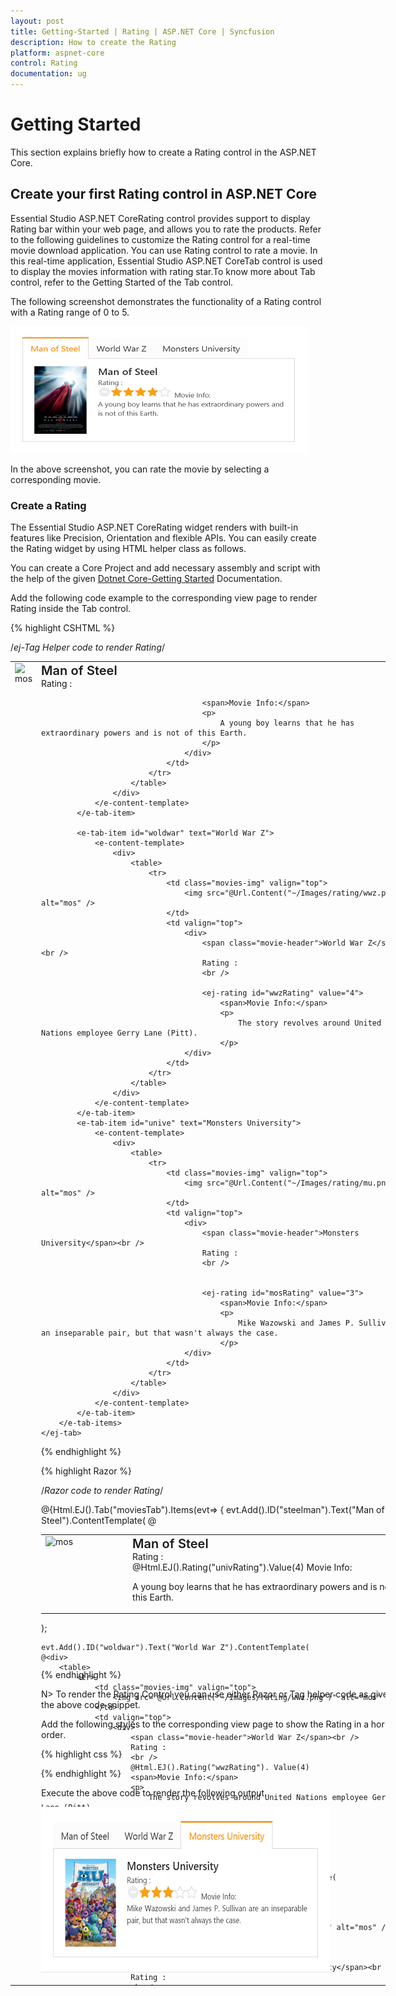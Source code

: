 ```yaml
---
layout: post
title: Getting-Started | Rating | ASP.NET Core | Syncfusion
description: How to create the Rating
platform: aspnet-core
control: Rating
documentation: ug
---
```


# Getting Started

This section explains briefly how to create a Rating control in the ASP.NET Core.

## Create your first Rating control in ASP.NET Core

Essential Studio ASP.NET CoreRating control provides support to display Rating bar within your web page, and allows you to rate the products. Refer to the following guidelines to customize the Rating control for a real-time movie download application. You can use Rating control to rate a movie. In this real-time application, Essential Studio ASP.NET CoreTab control is used to display the movies information with rating star.To know more about Tab control, refer to the Getting Started of the Tab control.

The following screenshot demonstrates the functionality of a Rating control with a Rating range of 0 to 5. 



![](Getting-Started_images/Getting-Started_img1.png)



In the above screenshot, you can rate the movie by selecting a corresponding movie.

### Create a Rating 

The Essential Studio ASP.NET CoreRating widget renders with built-in features like Precision, Orientation and flexible APIs. You can easily create the Rating widget by using HTML helper class as follows.

You can create a Core Project and add necessary assembly and script with the help of the given [Dotnet Core-Getting Started](https://help.syncfusion.com/aspnet-core/getting-started) Documentation.

Add the following code example to the corresponding view page to render Rating inside the Tab control.	

{% highlight CSHTML %}

 /*ej-Tag Helper code to render Rating*/

<div class="frame">
    <ej-tab id="moviesTab">
        <e-tab-items>
            <e-tab-item id="steelman" text="Man of Steel">
                <e-content-template>
                    <div>
                        <table>
                            <tr>
                                <td class="movies-img" valign="top">
                                    <img src="@Url.Content("~/Images/rating/mos.png")" alt="mos" />
                                </td>
                                <td valign="top">
                                    <div>
                                        <span class="movie-header">Man of Steel</span><br />
                                        Rating :
                                        <br />
                                        <ej-rating id="univRating" value="4" />

                                        <span>Movie Info:</span>
                                        <p>
                                            A young boy learns that he has extraordinary powers and is not of this Earth.
                                        </p>
                                    </div>
                                </td>
                            </tr>
                        </table>
                    </div>
                </e-content-template>
            </e-tab-item>

            <e-tab-item id="woldwar" text="World War Z">
                <e-content-template>
                    <div>
                        <table>
                            <tr>
                                <td class="movies-img" valign="top">
                                    <img src="@Url.Content("~/Images/rating/wwz.png")" alt="mos" />
                                </td>
                                <td valign="top">
                                    <div>
                                        <span class="movie-header">World War Z</span><br />
                                        Rating :
                                        <br />

                                        <ej-rating id="wwzRating" value="4">
                                            <span>Movie Info:</span>
                                            <p>
                                                The story revolves around United Nations employee Gerry Lane (Pitt).
                                            </p>
                                    </div>
                                </td>
                            </tr>
                        </table>
                    </div>
                </e-content-template>
            </e-tab-item>
            <e-tab-item id="unive" text="Monsters University">
                <e-content-template>
                    <div>
                        <table>
                            <tr>
                                <td class="movies-img" valign="top">
                                    <img src="@Url.Content("~/Images/rating/mu.png")" alt="mos" />
                                </td>
                                <td valign="top">
                                    <div>
                                        <span class="movie-header">Monsters University</span><br />
                                        Rating :
                                        <br />


                                        <ej-rating id="mosRating" value="3">
                                            <span>Movie Info:</span>
                                            <p>
                                                Mike Wazowski and James P. Sullivan are an inseparable pair, but that wasn't always the case.
                                            </p>
                                    </div>
                                </td>
                            </tr>
                        </table>
                    </div>
                </e-content-template>
            </e-tab-item>
        </e-tab-items>
    </ej-tab> 
</div>

{% endhighlight %}

{% highlight Razor %}

 /*Razor code to render Rating*/

<div class="frame"> 
    @{Html.EJ().Tab("moviesTab").Items(evt=> 
    { 
    evt.Add().ID("steelman").Text("Man of Steel").ContentTemplate( 
    @<div> 
        <table> 
            <tr> 
                <td class="movies-img" valign="top"> 
                    <img src="@Url.Content("~/Images/rating/mos.png")" alt="mos" />  
                </td> 
                <td valign="top"> 
                    <div> 
                        <span class="movie-header">Man of Steel</span><br /> 
                        Rating :
                        <br /> 
                        @Html.EJ().Rating("univRating").Value(4) 
                        <span>Movie Info:</span> 
                        <p> 
                            A young boy learns that he has extraordinary powers and is not of this Earth. 
                        </p> 
                    </div> 
                </td> 
            </tr> 
        </table> 
    </div>);

    evt.Add().ID("woldwar").Text("World War Z").ContentTemplate( 
    @<div> 
        <table> 
            <tr> 
                <td class="movies-img" valign="top"> 
                    <img src="@Url.Content("~/Images/rating/wwz.png")" alt="mos" /> 
                </td> 
                <td valign="top"> 
                    <div> 
                        <span class="movie-header">World War Z</span><br /> 
                        Rating :
                        <br /> 
                        @Html.EJ().Rating("wwzRating"). Value(4) 
                        <span>Movie Info:</span> 
                        <p> 
                            The story revolves around United Nations employee Gerry Lane (Pitt). 
                        </p> 
                    </div> 
                </td> 
            </tr> 
        </table> 
    </div>); 
    evt.Add().ID("unive").Text("Monsters University").ContentTemplate( 
    @<div> 
        <table> 
            <tr> 
                <td class="movies-img" valign="top"> 
                    <img src="@Url.Content("~/Images/rating/mu.png")" alt="mos" /> 
                </td> 
                <td valign="top"> 
                    <div> 
                        <span class="movie-header">Monsters University</span><br /> 
                        Rating :
                        <br /> 
                        @Html.EJ().Rating("mosRating").Value(3) 
                        <span>Movie Info:</span> 
                        <p> 
                            Mike Wazowski and James P. Sullivan are an inseparable pair, but that wasn't always the case. 
                        </p> 
                    </div> 
                </td> 
            </tr> 
        </table> 
    </div>);

    }).Render();
    } 
</div>

{% endhighlight %} 

N> To render the Rating Control you can use either Razor or Tag helper code as given in the above code snippet.

Add the following styles to the corresponding view page to show the Rating in a horizontal order.

{% highlight css %}

<style type="text/css" class="cssStyles">
    .movies-img {
        width: 125px;
    }

    .movie-header {
        font-size: 20px;
        font-weight: 600;
    }

    .frame {
        width: 600px;
        height: 250px;
    }
</style>

{% endhighlight %}

Execute the above code to render the following output.

![](Getting-Started_images/Getting-Started_img2.png)
